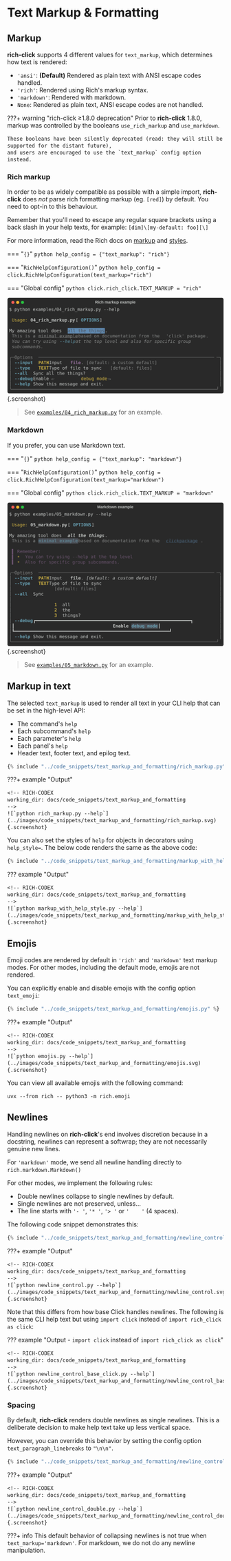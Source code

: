 # Text Markup & Formatting

## Markup

**rich-click** supports 4 different values for `text_markup`, which determines how text is rendered:

- `'ansi'`: **(Default)** Rendered as plain text with ANSI escape codes handled.
- `'rich'`: Rendered using Rich's markup syntax.
- `'markdown'`: Rendered with markdown.
- `None`: Rendered as plain text, ANSI escape codes are not handled.

???+ warning "rich-click ≥1.8.0 deprecation"
    Prior to **rich-click** 1.8.0, markup was controlled by the booleans `use_rich_markup` and `use_markdown`.

    These booleans have been silently deprecated (read: they will still be supported for the distant future),
    and users are encouraged to use the `text_markup` config option instead.

### Rich markup

In order to be as widely compatible as possible with a simple import,
**rich-click** does _not_ parse rich formatting markup (eg. `[red]`) by default.
You need to opt-in to this behaviour.

Remember that you'll need to escape any regular square brackets using a back slash in your help texts,
for example: `[dim]\[my-default: foo][\]`

For more information, read the Rich docs on [markup](https://rich.readthedocs.io/en/stable/markup.html) and [styles](https://rich.readthedocs.io/en/stable/style.html).

=== "`{}`"
    ```python
    help_config = {"text_markup": "rich"}
    ```

=== "`RichHelpConfiguration()`"
    ```python
    help_config = click.RichHelpConfiguration(text_markup="rich")
    ```

=== "Global config"
    ```python
    click.rich_click.TEXT_MARKUP = "rich"
    ```

<!-- RICH-CODEX
working_dir: .
-->
![`python examples/04_rich_markup.py --help`](../images/rich_markup.svg "Rich markup example"){.screenshot}

> See [`examples/04_rich_markup.py`](https://github.com/ewels/rich-click/blob/main/examples/04_rich_markup.py) for an example.

### Markdown

If you prefer, you can use Markdown text.

=== "`{}`"
    ```python
    help_config = {"text_markup": "markdown"}
    ```

=== "`RichHelpConfiguration()`"
    ```python
    help_config = click.RichHelpConfiguration(text_markup="markdown")
    ```

=== "Global config"
    ```python
    click.rich_click.TEXT_MARKUP = "markdown"
    ```

<!-- RICH-CODEX
working_dir: .
-->
![`python examples/05_markdown.py --help`](../images/markdown.svg "Markdown example"){.screenshot}

> See [`examples/05_markdown.py`](https://github.com/ewels/rich-click/blob/main/examples/05_markdown.py) for an example.

## Markup in text

The selected `text_markup` is used to render all text in your CLI help that can be set in the high-level API:

- The command's `help`
- Each subcommand's `help`
- Each parameter's `help`
- Each panel's `help`
- Header text, footer text, and epilog text.

```python
{% include "../code_snippets/text_markup_and_formatting/rich_markup.py" %}
```

???+ example "Output"

    <!-- RICH-CODEX
    working_dir: docs/code_snippets/text_markup_and_formatting
    -->
    ![`python rich_markup.py --help`](../images/code_snippets/text_markup_and_formatting/rich_markup.svg){.screenshot}

You can also set the styles of `help` for objects in decorators using `help_style=`.
The below code renders the same as the above code:

```python
{% include "../code_snippets/text_markup_and_formatting/markup_with_help_style.py" %}
```

??? example "Output"

    <!-- RICH-CODEX
    working_dir: docs/code_snippets/text_markup_and_formatting
    -->
    ![`python markup_with_help_style.py --help`](../images/code_snippets/text_markup_and_formatting/markup_with_help_style.svg){.screenshot}

## Emojis

Emoji codes are rendered by default in `'rich'` and `'markdown'` text markup modes.
For other modes, including the default mode, emojis are not rendered.

You can explicitly enable and disable emojis with the config option `text_emoji`:

```python hl_lines="9"
{% include "../code_snippets/text_markup_and_formatting/emojis.py" %}
```

???+ example "Output"

    <!-- RICH-CODEX
    working_dir: docs/code_snippets/text_markup_and_formatting
    -->
    ![`python emojis.py --help`](../images/code_snippets/text_markup_and_formatting/emojis.svg){.screenshot}

You can view all available emojis with the following command:

```shell
uvx --from rich -- python3 -m rich.emoji
```

## Newlines

Handling newlines on **rich-click**'s end involves discretion because in a docstring, newlines can represent a softwrap; they are not necessarily genuine new lines.

For `'markdown'` mode, we send all newline handling directly to `rich.markdown.Markdown()`

For other modes, we implement the following rules:

- Double newlines collapse to single newlines by default.
- Single newlines are not preserved, unless...
- The line starts with `'- '`, `'* '`, `'> '` or <code>'&nbsp;&nbsp;&nbsp;&nbsp;'</code> (4 spaces).

The following code snippet demonstrates this:

```python
{% include "../code_snippets/text_markup_and_formatting/newline_control.py" %}
```

???+ example "Output"

    <!-- RICH-CODEX
    working_dir: docs/code_snippets/text_markup_and_formatting
    -->
    ![`python newline_control.py --help`](../images/code_snippets/text_markup_and_formatting/newline_control.svg){.screenshot}

Note that this differs from how base Click handles newlines.
The following is the same CLI help text but using `import click` instead of `import rich_click as click`:

??? example "Output - `import click` instead of `import rich_click as click`"

    <!-- RICH-CODEX
    working_dir: docs/code_snippets/text_markup_and_formatting
    -->
    ![`python newline_control_base_click.py --help`](../images/code_snippets/text_markup_and_formatting/newline_control_base_click.svg){.screenshot}

### Spacing

By default, **rich-click** renders double newlines as single newlines.
This is a deliberate decision to make help text take up less vertical space.

However, you can override this behavior by setting the config option `text_paragraph_linebreaks` to `"\n\n"`.

```python hl_lines="7"
{% include "../code_snippets/text_markup_and_formatting/newline_control_double.py" %}
```

???+ example "Output"

    <!-- RICH-CODEX
    working_dir: docs/code_snippets/text_markup_and_formatting
    -->
    ![`python newline_control_double.py --help`](../images/code_snippets/text_markup_and_formatting/newline_control_double.svg){.screenshot}


???+ info
    This default behavior of collapsing newlines is not true when `text_markup='markdown'`.
    For markdown, we do not do any newline manipulation.
